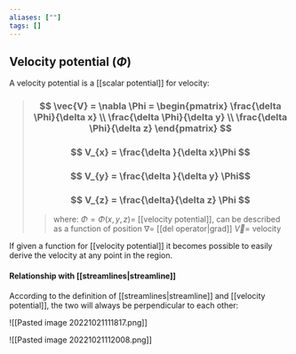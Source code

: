 ```yaml
---
aliases: [""]
tags: []
---
```


## Velocity potential ($\Phi$)

A velocity potential is a [[scalar potential]] for velocity:

> ### $$ \vec{V} = \nabla \Phi = \begin{pmatrix} \frac{\delta \Phi}{\delta x}  \\ \frac{\delta \Phi}{\delta y}  \\ \frac{\delta \Phi}{\delta z} \end{pmatrix} $$ 
> ### $$ V_{x} = \frac{\delta }{\delta x}\Phi $$ 
> ### $$ V_{y} = \frac{\delta }{\delta y} \Phi$$ 
> ### $$ V_{z} = \frac{\delta}{\delta z} \Phi $$ 
>> where:
>> $\Phi=\Phi(x,y,z)=$ [[velocity potential]], can be described as a function of position
>> $\nabla=$ [[del operator|grad]]
>> $\vec{V}=$ velocity

If given a function for [[velocity potential]] it becomes possible to easily derive the velocity at any point in the region.

#### Relationship with [[streamlines|streamline]]

According to the definition of [[streamlines|streamline]] and [[velocity potential]], the two will always be perpendicular to each other:

![[Pasted image 20221021111817.png]]

![[Pasted image 20221021112008.png]]